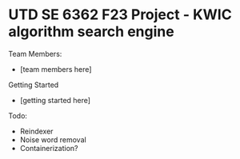 # UTD SE 6362 F23 Project - KWIC algorithm search engine
Team Members: 
* [team members here]

Getting Started
* [getting started here]

Todo:
* Reindexer
* Noise word removal
* Containerization?